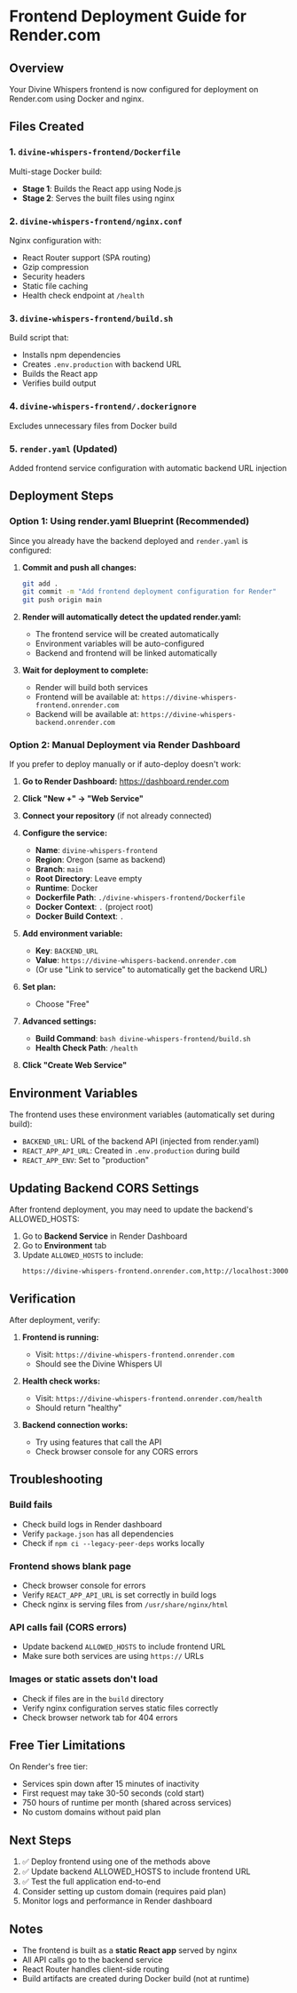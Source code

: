 # Frontend Deployment Guide for Render.com

## Overview

Your Divine Whispers frontend is now configured for deployment on Render.com using Docker and nginx.

## Files Created

### 1. `divine-whispers-frontend/Dockerfile`
Multi-stage Docker build:
- **Stage 1**: Builds the React app using Node.js
- **Stage 2**: Serves the built files using nginx

### 2. `divine-whispers-frontend/nginx.conf`
Nginx configuration with:
- React Router support (SPA routing)
- Gzip compression
- Security headers
- Static file caching
- Health check endpoint at `/health`

### 3. `divine-whispers-frontend/build.sh`
Build script that:
- Installs npm dependencies
- Creates `.env.production` with backend URL
- Builds the React app
- Verifies build output

### 4. `divine-whispers-frontend/.dockerignore`
Excludes unnecessary files from Docker build

### 5. `render.yaml` (Updated)
Added frontend service configuration with automatic backend URL injection

## Deployment Steps

### Option 1: Using render.yaml Blueprint (Recommended)

Since you already have the backend deployed and `render.yaml` is configured:

1. **Commit and push all changes:**
   ```bash
   git add .
   git commit -m "Add frontend deployment configuration for Render"
   git push origin main
   ```

2. **Render will automatically detect the updated render.yaml:**
   - The frontend service will be created automatically
   - Environment variables will be auto-configured
   - Backend and frontend will be linked automatically

3. **Wait for deployment to complete:**
   - Render will build both services
   - Frontend will be available at: `https://divine-whispers-frontend.onrender.com`
   - Backend will be available at: `https://divine-whispers-backend.onrender.com`

### Option 2: Manual Deployment via Render Dashboard

If you prefer to deploy manually or if auto-deploy doesn't work:

1. **Go to Render Dashboard:** https://dashboard.render.com

2. **Click "New +" → "Web Service"**

3. **Connect your repository** (if not already connected)

4. **Configure the service:**
   - **Name**: `divine-whispers-frontend`
   - **Region**: Oregon (same as backend)
   - **Branch**: `main`
   - **Root Directory**: Leave empty
   - **Runtime**: Docker
   - **Dockerfile Path**: `./divine-whispers-frontend/Dockerfile`
   - **Docker Context**: `.` (project root)
   - **Docker Build Context**: `.`

5. **Add environment variable:**
   - **Key**: `BACKEND_URL`
   - **Value**: `https://divine-whispers-backend.onrender.com`
   - (Or use "Link to service" to automatically get the backend URL)

6. **Set plan:**
   - Choose "Free"

7. **Advanced settings:**
   - **Build Command**: `bash divine-whispers-frontend/build.sh`
   - **Health Check Path**: `/health`

8. **Click "Create Web Service"**

## Environment Variables

The frontend uses these environment variables (automatically set during build):

- `BACKEND_URL`: URL of the backend API (injected from render.yaml)
- `REACT_APP_API_URL`: Created in `.env.production` during build
- `REACT_APP_ENV`: Set to "production"

## Updating Backend CORS Settings

After frontend deployment, you may need to update the backend's ALLOWED_HOSTS:

1. Go to **Backend Service** in Render Dashboard
2. Go to **Environment** tab
3. Update `ALLOWED_HOSTS` to include:
   ```
   https://divine-whispers-frontend.onrender.com,http://localhost:3000
   ```

## Verification

After deployment, verify:

1. **Frontend is running:**
   - Visit: `https://divine-whispers-frontend.onrender.com`
   - Should see the Divine Whispers UI

2. **Health check works:**
   - Visit: `https://divine-whispers-frontend.onrender.com/health`
   - Should return "healthy"

3. **Backend connection works:**
   - Try using features that call the API
   - Check browser console for any CORS errors

## Troubleshooting

### Build fails
- Check build logs in Render dashboard
- Verify `package.json` has all dependencies
- Check if `npm ci --legacy-peer-deps` works locally

### Frontend shows blank page
- Check browser console for errors
- Verify `REACT_APP_API_URL` is set correctly in build logs
- Check nginx is serving files from `/usr/share/nginx/html`

### API calls fail (CORS errors)
- Update backend `ALLOWED_HOSTS` to include frontend URL
- Make sure both services are using `https://` URLs

### Images or static assets don't load
- Check if files are in the `build` directory
- Verify nginx configuration serves static files correctly
- Check browser network tab for 404 errors

## Free Tier Limitations

On Render's free tier:
- Services spin down after 15 minutes of inactivity
- First request may take 30-50 seconds (cold start)
- 750 hours of runtime per month (shared across services)
- No custom domains without paid plan

## Next Steps

1. ✅ Deploy frontend using one of the methods above
2. ✅ Update backend ALLOWED_HOSTS to include frontend URL
3. ✅ Test the full application end-to-end
4. Consider setting up custom domain (requires paid plan)
5. Monitor logs and performance in Render dashboard

## Notes

- The frontend is built as a **static React app** served by nginx
- All API calls go to the backend service
- React Router handles client-side routing
- Build artifacts are created during Docker build (not at runtime)
